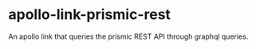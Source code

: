 # apollo-link-prismic-rest
An apollo link that queries the prismic REST API through graphql queries. 
